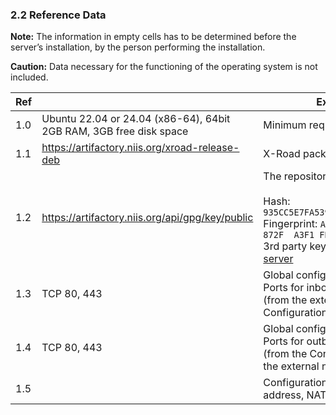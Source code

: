 ### 2.2 Reference Data

**Note:** The information in empty cells has to be determined before the server’s installation, by the person performing the installation.

**Caution:** Data necessary for the functioning of the operating system is not included.

| Ref |                                                                       | Explanation                                                                                                                                                                                                                                                                                |
|-----|-----------------------------------------------------------------------|--------------------------------------------------------------------------------------------------------------------------------------------------------------------------------------------------------------------------------------------------------------------------------------------|
| 1.0 | Ubuntu 22.04 or 24.04 (x86-64), 64bit<br>2GB RAM, 3GB free disk space | Minimum requirements.                                                                                                                                                                                                                                                                      |
| 1.1 | https://artifactory.niis.org/xroad-release-deb                        | X-Road package repository.                                                                                                                                                                                                                                                                 |
| 1.2 | https://artifactory.niis.org/api/gpg/key/public                       | The repository key.<br /><br />Hash: `935CC5E7FA5397B171749F80D6E3973B`<br  />Fingerprint: `A01B FE41 B9D8 EAF4 872F  A3F1 FB0D 532C 10F6 EC5B`<br  />3rd party key server: [Ubuntu key server](https://keyserver.ubuntu.com/pks/lookup?search=0xfb0d532c10f6ec5b&fingerprint=on&op=index) |
| 1.3 | TCP 80, 443                                                           | Global configuration distribution.<br>Ports for inbound connections (from the external network to the Configuration Proxy).                                                                                                                                                                |
| 1.4 | TCP 80, 443                                                           | Global configuration download.<br>Ports for outbound connections (from the Configuration Proxy to the external network).                                                                                                                                                                   |
| 1.5 |                                                                       | Configuration proxy’s public IP address, NAT address.                                                                                                                                                                                                                                      |